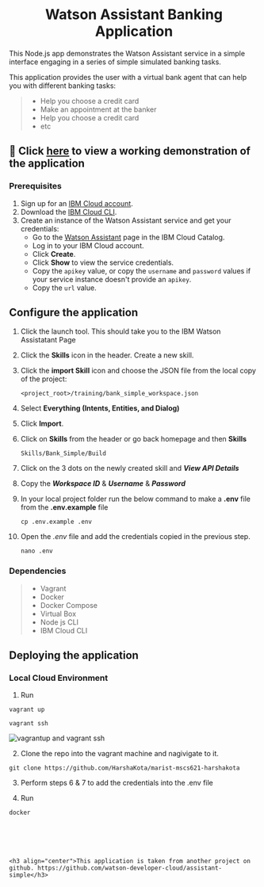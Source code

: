 <h1 align="center" style="border-bottom: none;">Watson Assistant Banking Application</h1>

This Node.js app demonstrates the Watson Assistant service in a simple interface engaging in a series of simple simulated banking tasks.

This application provides the user with a virtual bank agent that can help you with different banking tasks:

> * Help you choose a credit card
> * Make an appointment at the banker
> * Help you choose a credit card
> * etc

## :link: Click [here](http://18.224.71.150:3000) to view a working demonstration of the application

### Prerequisites

1. Sign up for an [IBM Cloud account](https://console.bluemix.net/registration/).
1. Download the [IBM Cloud CLI](https://console.bluemix.net/docs/cli/index.html#overview).
1. Create an instance of the Watson Assistant service and get your credentials:
    - Go to the [Watson Assistant](https://console.bluemix.net/catalog/services/conversation) page in the IBM Cloud Catalog.
    - Log in to your IBM Cloud account.
    - Click **Create**.
    - Click **Show** to view the service credentials.
    - Copy the `apikey` value, or copy the `username` and `password` values if your service instance doesn't provide an `apikey`.
    - Copy the `url` value.

## Configure the application

1. Click the launch tool. This should take you to the IBM Watson Assistatant Page

2. Click the **Skills** icon in the header. Create a new skill.

3. Click the **import Skill** icon and choose the JSON file from the local copy of the project:

    `<project_root>/training/bank_simple_workspace.json`

3. Select **Everything (Intents, Entities, and Dialog)**

4. Click **Import**.

5. Click on **Skills** from the header or go back homepage and then **Skills**

    `Skills/Bank_Simple/Build`

4. Click on the 3 dots on the newly created skill and ***View API Details***

5. Copy the ***Workspace ID*** & ***Username*** & ***Password***

6. In your local project folder run the below command to make a **.env** file from the **.env.example** file

    ```
    cp .env.example .env
    ```

7. Open the *.env* file and add the credentials copied in the previous step.

    ```nano .env```
    
### Dependencies

> * Vagrant
> * Docker
> * Docker Compose
> * Virtual Box
> * Node js CLI
> * IBM Cloud CLI
##

## Deploying the application
### Local Cloud Environment

1. Run </br>
``` 
vagrant up 
```
```
vagrant ssh
```

![vagrantup and vagrant ssh](https://user-images.githubusercontent.com/18014466/49681102-4a032e80-fa6a-11e8-9ede-fcf766175679.gif)

2. Clone the repo into the vagrant machine and nagivigate to it.
```
git clone https://github.com/HarshaKota/marist-mscs621-harshakota
```

3. Perform steps 6 & 7 to add the credentials into the .env file

4. Run </br>
```
docker






<h3 align="center">This application is taken from another project on github. https://github.com/watson-developer-cloud/assistant-simple</h3>
